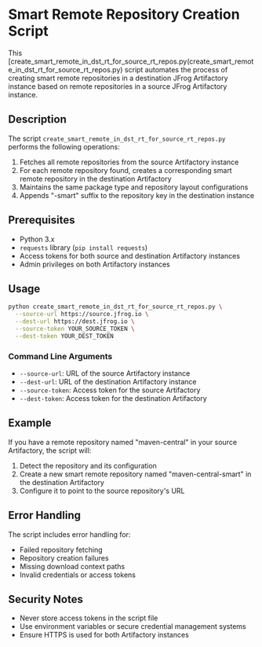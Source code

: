 # Smart Remote Repository Creation Script

This [create_smart_remote_in_dst_rt_for_source_rt_repos.py(create_smart_remote_in_dst_rt_for_source_rt_repos.py) script automates the process of creating smart remote repositories in a destination JFrog Artifactory instance based on remote repositories in a source JFrog Artifactory instance.

## Description

The script `create_smart_remote_in_dst_rt_for_source_rt_repos.py` performs the following operations:
1. Fetches all remote repositories from the source Artifactory instance
2. For each remote repository found, creates a corresponding smart remote repository in the destination Artifactory
3. Maintains the same package type and repository layout configurations
4. Appends "-smart" suffix to the repository key in the destination instance

## Prerequisites

- Python 3.x
- `requests` library (`pip install requests`)
- Access tokens for both source and destination Artifactory instances
- Admin privileges on both Artifactory instances

## Usage

```bash
python create_smart_remote_in_dst_rt_for_source_rt_repos.py \
  --source-url https://source.jfrog.io \
  --dest-url https://dest.jfrog.io \
  --source-token YOUR_SOURCE_TOKEN \
  --dest-token YOUR_DEST_TOKEN
```

### Command Line Arguments

- `--source-url`: URL of the source Artifactory instance
- `--dest-url`: URL of the destination Artifactory instance
- `--source-token`: Access token for the source Artifactory
- `--dest-token`: Access token for the destination Artifactory

## Example

If you have a remote repository named "maven-central" in your source Artifactory, the script will:
1. Detect the repository and its configuration
2. Create a new smart remote repository named "maven-central-smart" in the destination Artifactory
3. Configure it to point to the source repository's URL

## Error Handling

The script includes error handling for:
- Failed repository fetching
- Repository creation failures
- Missing download context paths
- Invalid credentials or access tokens

## Security Notes

- Never store access tokens in the script file
- Use environment variables or secure credential management systems
- Ensure HTTPS is used for both Artifactory instances

